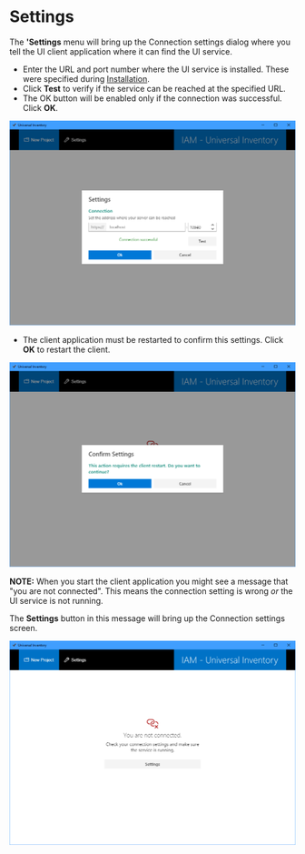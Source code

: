 # Settings

The **'Settings** menu will bring up the Connection settings dialog where you tell the UI client application where it can find the UI service.

- Enter the URL and port number where the UI service is installed. These were specified during [Installation](installation.md).
- Click **Test** to verify if the service can be reached at the specified URL.
- The OK button will be enabled only if the connection was successful. Click **OK**.

![UI Connection settings](media/ui-settings01.PNG)

- The client application must be restarted to confirm this settings. Click **OK** to restart the client.

![Confirm UI Connection settings](media/ui-settings02.PNG)

**NOTE:** When you start the client application you might see a message that \"you are not connected\".  This means the connection setting is wrong *or* the UI service is not running.

The **Settings** button in this message will bring up the Connection settings screen.


![UI Not Connected](media/ui-settings03.PNG)